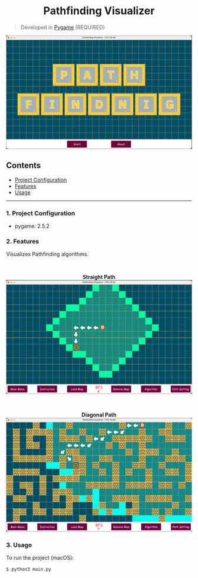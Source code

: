 <h1 align="center">Pathfinding Visualizer</h1>

> Developed in [Pygame](https://www.pygame.org/wiki/GettingStarted) (REQUIRED)

<!-- ![Screenshot](./assets/Retro_Screenshot.png) -->
<p align="center">
    <img src="./assets/screenshots/screentshot_1.png" alt="Main Menu Screenshot">
</p>

## Contents

-   [Project Configuration](#1-project-configuration)
-   [Features](#2-features)
-   [Usage](#3-usage)

---

### 1. Project Configuration

-   pygame: 2.5.2

### 2. Features

Visualizes Pathfinding algorithms.

</br>

<p align="center">
    <b>Straight Path</b>
    </br>
    <img src="./assets//screenshots/screenshot_2.png" alt="Straight Path Screenshot">
</p>

</br>

<p align="center">
    <b>Diagonal Path</b>
    </br>
    <img src="./assets//screenshots/screenshot_3.png" alt="Diagonal Path Screenshot">
</p>

### 3. Usage

To run the project (macOS):

```shell
$ python3 main.py
```